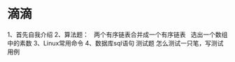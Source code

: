 滴滴
==
1、首先自我介绍 
    2、算法题：
      两个有序链表合并成一个有序链表
      选出一个数组中的素数
3、Linux常用命令
4、数据库sql语句
测试题
怎么测试一只笔，写测试用例
